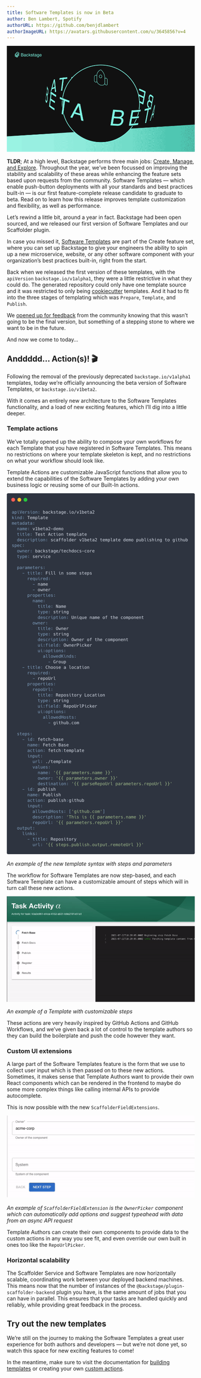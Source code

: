 ```yaml
---
title: Software Templates is now in Beta
author: Ben Lambert, Spotify
authorURL: https://github.com/benjdlambert
authorImageURL: https://avatars.githubusercontent.com/u/3645856?v=4
---
```


![Software Templates in Beta](assets/21-07-26/backstage-software-templates-beta.gif)

**TLDR**; At a high level, Backstage performs three main jobs: [Create, Manage, and Explore](https://backstage.io/blog/2021/05/20/adopting-backstage#three-jobs-create-manage-explore). Throughout the year, we’ve been focussed on improving the stability and scalability of these areas while enhancing the feature sets based upon requests from the community. Software Templates — which enable push-button deployments with all your standards and best practices built-in — is our first feature-complete release candidate to graduate to beta. Read on to learn how this release improves template customization and flexibility, as well as performance.

<!--truncate-->

Let’s rewind a little bit, around a year in fact. Backstage had been open sourced, and we released our first version of Software Templates and our Scaffolder plugin.

In case you missed it, [Software Templates](https://backstage.io/blog/2020/08/05/announcing-backstage-software-templates) are part of the Create feature set, where you can set up Backstage to give your engineers the ability to spin up a new microservice, website, or any other software component with your organization’s best practices built-in, right from the start.

Back when we released the first version of these templates, with the `apiVersion` `backstage.io/v1alpha1`, they were a little restrictive in what they could do. The generated repository could only have one template source and it was restricted to only being [cookiecutter](https://github.com/cookiecutter/cookiecutter) templates. And it had to fit into the three stages of templating which was `Prepare`, `Template`, and `Publish`.

We [opened up for feedback](https://github.com/backstage/backstage/issues/2771) from the community knowing that this wasn’t going to be the final version, but something of a stepping stone to where we want to be in the future.

And now we come to today…

## Anddddd… Action(s)! 🎬

Following the removal of the previously deprecated `backstage.io/v1alpha1` templates, today we’re officially announcing the beta version of Software Templates, or `backstage.io/v1beta2`.

With it comes an entirely new architecture to the Software Templates functionality, and a load of new exciting features, which I’ll dig into a little deeper.

### Template actions

We’ve totally opened up the ability to compose your own workflows for each Template that you have registered in Software Templates. This means no restrictions on where your template skeleton is kept, and no restrictions on what your workflow should look like.

Template Actions are customizable JavaScript functions that allow you to extend the capabilities of the Software Templates by adding your own business logic or reusing some of our Built-In actions.

![New template syntax with actions](assets/21-07-26/example-template-code.png)

_An example of the new template syntax with steps and parameters_

The workflow for Software Templates are now step-based, and each Software Template can have a customizable amount of steps which will in turn call these new actions.

![New steps being rendered in the frontend](assets/21-07-26/steps-running.gif)

_An example of a Template with customizable steps_

These actions are very heavily inspired by GitHub Actions and GitHub Workflows, and we’ve given back a lot of control to the template authors so they can build the boilerplate and push the code however they want.

### Custom UI extensions

A large part of the Software Templates feature is the form that we use to collect user input which is then passed on to these new actions. Sometimes, it makes sense that Template Authors want to provide their own React components which can be rendered in the frontend to maybe do some more complex things like calling internal APIs to provide autocomplete.

This is now possible with the new `ScaffolderFieldExtensions`.

![Custom UI extensions](assets/21-07-26/custom-components.gif)

_An example of `ScaffolderFieldExtension` is the `OwnerPicker` component which can automatically add options and suggest typeahead with data from an async API request_

Template Authors can create their own components to provide data to the custom actions in any way you see fit, and even override our own built in ones too like the `RepoUrlPicker`.

### Horizontal scalability

The Scaffolder Service and Software Templates are now horizontally scalable, coordinating work between your deployed backend machines. This means now that the number of instances of the `@backstage/plugin-scaffolder-backend` plugin you have, is the same amount of jobs that you can have in parallel. This ensures that your tasks are handled quickly and reliably, while providing great feedback in the process.

## Try out the new templates

We’re still on the journey to making the Software Templates a great user experience for both authors and developers — but we’re not done yet, so watch this space for new exciting features to come!

In the meantime, make sure to visit the documentation for [building templates](https://backstage.io/docs/features/software-templates/adding-templates) or creating your own [custom actions](https://backstage.io/docs/features/software-templates/writing-custom-actions).
